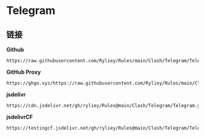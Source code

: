 # Telegram

## 链接

**Github**
```
https://raw.githubusercontent.com/Ryliey/Rules/main/Clash/Telegram/Telegram.yaml
```

**GitHub Proxy**
```
https://ghgo.xyz/https://raw.githubusercontent.com/Ryliey/Rules/main/Clash/Telegram/Telegram.yaml
```

**jsdelivr**
```
https://cdn.jsdelivr.net/gh/ryliey/Rules@main/Clash/Telegram/Telegram.yaml
```

**jsdelivrCF**
```
https://testingcf.jsdelivr.net/gh/ryliey/Rules@main/Clash/Telegram/Telegram.yaml
```
